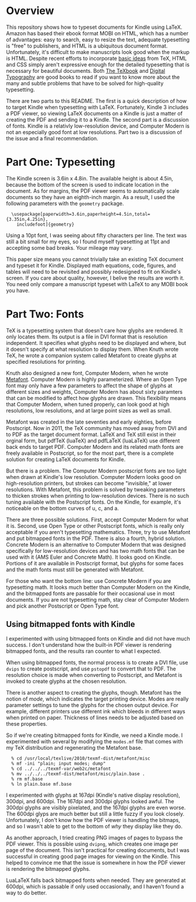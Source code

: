 Overview
===

This repository shows how to typeset documents for Kindle using LaTeX.
Amazon has based their ebook format MOBI on HTML, which has a number
of advantages: easy to search, easy to resize the text, adequate
typesetting is "free" to publishers, and HTML is a ubiquitous
document format.
Unfortunately, it's difficult to make manuscripts look good when
the markup is HTML.
Despite recent efforts to incorporate [basic ideas][js] from TeX,
HTML and CSS simply aren't expressive enough for the detailed
typesetting that is necessary for beautiful documents.
Both [The TeXbook][texbook] and [Digital Typography][dt] are good
books to read if you want to know more about the many and subtle
problems that have to be solved for high-quality typesetting.

[js]: http://www.dirigibleflightcraft.com/kindle/
[texbook]: http://www.amazon.com/TeXbook-Donald-Knuth/dp/0201134489
[dt]: http://www.amazon.com/Digital-Typography-Center-Language-Information/dp/1575860112/ref=sr_1_1?s=books&ie=UTF8&qid=1307270558&sr=1-1

There are two parts to this README.
The first is a quick description of how to target Kindle when
typesetting with LaTeX.
Fortunately, Kindle 3 includes a PDF viewer, so viewing LaTeX documents
on a Kindle is just a matter of creating the PDF and sending it to
a Kindle.
The second part is a discussion of fonts.
Kindle is a relativly low-resolution device, and Computer Modern
is not an especially good font at low resolutions.
Part two is a discussion of the issue and a final recommendation.

Part One: Typesetting
===

The Kindle screen is 3.6in x 4.8in.
The available height is about 4.5in, because the bottom of the screen
is used to indicate location in the document.
As for margins, the PDF viewer seems to automatically scale documents so 
they have an eighth-inch margin.
As a result, I used the following parameters with the `geometry` package.

	  \usepackage[paperwidth=3.6in,paperheight=4.5in,total={3.35in,4.25in},
	    includefoot]{geometry}

Using a 10pt font, I was seeing about fifty characters per line.
The text was still a bit small for my eyes, so I found myself typesetting 
at 11pt and accepting some bad breaks.
Your mileage may vary.

This paper size means you cannot trivially take an existing TeX
document and typeset it for Kindle.
Displayed math equations, code, figures, and tables will need to
be revisited and possibly redesigned to fit on Kindle's screen.
If you care about quality, however, I belive the results are worth it.
You need only compare a manuscript typeset with LaTeX to any MOBI
book you have.

Part Two: Fonts
===

TeX is a typesetting system that doesn't care how glyphs are rendered.
It only locates them.
Its output is a file in DVI format that is resolution independent.
It specifies what glyphs need to be displayed and where, but it
doesn't specify at what resolution to display them.
When Knuth wrote TeX, he wrote a companion system called Metafont to
create glyphs at specified resolutions for printing.

Knuth also designed a new font, Computer Modern, when he wrote 
[Metafont][mf].
Computer Modern is highly parameterized.
Where an Open Type font may only have a few parameters to affect the
shape of glyphs at different sizes and weights, Computer Modern has
about sixty paramters that can be modified to affect how glyphs are drawn.
This flexibility means that Computer Modern, when tuned properly, can
look good at high resolutions, low resolutions, and at large point sizes
as well as small.

[mf]: http://www.amazon.com/Computers-Typesetting-Metafont-Book/dp/0201134454/ref=sr_1_1?s=books&ie=UTF8&qid=1307273962&sr=1-1

Metafont was created in the late seventies and early eighties, before
Postscript.
Now in 2011, the TeX community has moved away from DVI and to PDF
as the target document format.
LaTeX and TeX still exist in their orginal form, but pdfTeX (luaTeX)
and pdfLaTeX (luaLaTeX) use different back ends to target PDF.
Computer Modern and its related math fonts are freely available in 
Postscript, so for the most part, there is a complete solution for
creating LaTeX documents for Kindle.

But there is a problem.
The Computer Modern postscript fonts are too light when drawn at
Kindle's low resolution.
Computer Modern looks good on high-resolution printers, but strokes
can become "invisible," at lower resolutions.
With Metafont, this problem is solved by tweaking parameters to
thicken strokes when printing to low-resolution devices.
There is no such tuning available with the Postscript fonts.
On the Kindle, for example, it's noticeable on the bottom curves of u,
c, and a.

There are three possible solutions.
First, accept Computer Modern for what it is.
Second, use Open Type or other Postscript fonts, which is really
only acceptable if you aren't typesetting mathematics.
Three, try to use Metafont and put bitmapped fonts in the PDF.
There is also a fourth, hybrid solution.
Concrete Modern is an alternative to Computer Modern that was designed
specifically for low-resolution devices and has two math fonts that
can be used with it (AMS Euler and Concrete Math).
It looks good on Kindle.
Portions of it are available in Postscript format, but glyphs for
some faces and the math fonts must still be generated with Metafont.

For those who want the bottom line: use Concrete Modern if you are
typesetting math.
It looks much better than Computer Modern on the Kindle, and the
bitmapped fonts are passable for their occasional use in most
documents.
If you are not typesetting math, stay clear of Computer Modern and
pick another Postscript or Open Type font.

Using bitmapped fonts with Kindle
---

I experimented with using bitmapped fonts on Kindle and did not have
much success.
I don't understand how the built-in PDF viewer is rendering bitmapped
fonts, and the results ran counter to what I expected.

When using bitmapped fonts, the normal process is to create a DVI
file, use `dvips` to create postscript, and use `pstopdf` to convert
that to PDF.
The resolution choice is made when converting to Postscript, and
Metafont is invoked to create glyphs at the chosen resolution.

There is another aspect to creating the glyphs, though.
Metafont has the notion of _mode_, which indicates the target
printing device.
Modes are really parameter settings to tune the glyphs for the
chosen output device.
For example, different printers use different ink which bleeds in
different ways when printed on paper.
Thickness of lines needs to be adjusted based on these properties.

So if we're creating bitmapped fonts for Kindle, we need a Kindle 
mode.
I experimented with several by modifying the `modes.mf` file that
comes with my TeX distribution and regenerating the Metafont 
base.

	  % cd /usr/local/texlive/2010/texmf-dist/metafont/misc
	  % mf -ini "plain; input modes; dump"
	  % cd ../../../texmf-var/web2c/metafont
	  % mv ../../../texmf-dist/metafont/misc/plain.base .
	  % rm mf.base 
	  % ln plain.base mf.base

I experimented with glyphs at 167dpi (Kindle's native display resolution),
300dpi, and 600dpi.
The 167dpi and 300dpi glyphs looked awful.
The 300dpi glyphs are visibly pixelated, and the 167dpi glyphs are
even worse.
The 600dpi glyps are much better but still a little fuzzy if you look 
closely.
Unfortunately, I don't know how the PDF viewer is handling the bitmaps,
and so I wasn't able to get to the bottom of _why_ they display like
they do.

As another approach, I tried creating PNG images of pages to bypass
the PDF viewer.
This is possible using `dvipng`, which creates one image per page
of the document.
This isn't practical for creating documents, but I was successful
in creating good page images for viewing on the Kindle.
This helped to convince me that the issue is somewhere in how the
PDF viewer is rendering the bitmapped glyphs.

LuaLaTeX falls back bitmapped fonts when needed.
They are generated at 600dpi, which is passable if only used
occasionally, and I haven't found a way to do better.

